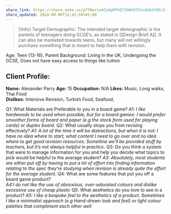 ```yaml
---
share_link: https://share.note.sx/p776mrin#ZyWqMFbQ736Wh0TXzodGAXYHEcIcJ42TdxgggREUYUs
share_updated: 2024-09-06T12:42:59+01:00
---
```

>[!info] Target Demographic: 
>The intended target demographic is the parents of teenagers doing GCSE’s, as stated in [[Design Brief A]]. It can also be marketed towards teens, but many will not willingly purchase something that is meant to help them with revision. 

Age: Teen (13-16), Parent
Background: Living in the UK, Undergoing the GCSE, Does not have easy access to things like tuition 

## Client Profile: 
**Name:** Alexander Parry 
**Age:** 15 
**Occupation:** N/A 
**Likes:** Music, Long walks, Thai Food  
**Dislikes:** Intensive Revision, Turkish Food, Seafood, 

Q1: What Materials are Preferable to you in a board game?
*A1: I like hardwoods to be used when possible, but for a board gamee: I would prefer smoother forms of board and paper (e.g the stock form used for playing cards) or duplex board.* 
Q2: What usually stops you from revising effectively? 
*A1: A lot of the time it will be distractions, but when it is not: I have no idea where to start, what content I need to go over and no idea where to get good revision resources. Sometime we’ll be provided stuff by teachers, but it’s not always helpful in practice.*
Q3: Do you think a system that were to manage information for you and help you decide what topics to pick would be helpful to the average student?
*A3: Absolutely, most students are either put off by having to put a lot of effort into finding information relating to the spec they’re studying when revision is already quite the effort for the average student.*
Q4: What are some features that put you off a board game product?  
*A4:I do not like the use of obnoxious, over-saturated colours and dislike excessive use of cheap plastic*
Q5: What aesthetics do you love to see in a product? 
*A5: I like a bespoke feel to the aesthetics of a product. Sometimes I like a minimalist approach (e.g Hand-drawn look and feel) or light colour palettes that compliment each other well* 
